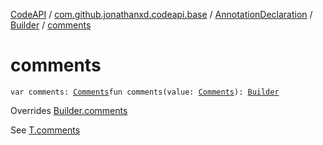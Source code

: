 [CodeAPI](../../../index.md) / [com.github.jonathanxd.codeapi.base](../../index.md) / [AnnotationDeclaration](../index.md) / [Builder](index.md) / [comments](.)

# comments

`var comments: `[`Comments`](../../../com.github.jonathanxd.codeapi.base.comment/-comments/index.md)`fun comments(value: `[`Comments`](../../../com.github.jonathanxd.codeapi.base.comment/-comments/index.md)`): `[`Builder`](index.md)

Overrides [Builder.comments](../../../com.github.jonathanxd.codeapi.base.comment/-comment-holder/-builder/comments.md)

See [T.comments](#)


